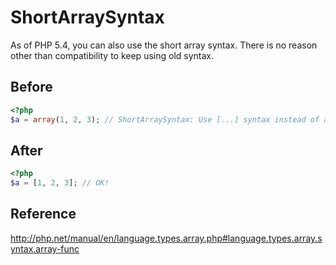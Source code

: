 # ShortArraySyntax

As of PHP 5.4, you can also use the short array syntax.
There is no reason other than compatibility to keep using old syntax.

## Before

```php
<?php
$a = array(1, 2, 3); // ShortArraySyntax: Use [...] syntax instead of array(...) syntax.
```

## After

```php
<?php
$a = [1, 2, 3]; // OK!
```

## Reference

http://php.net/manual/en/language.types.array.php#language.types.array.syntax.array-func
